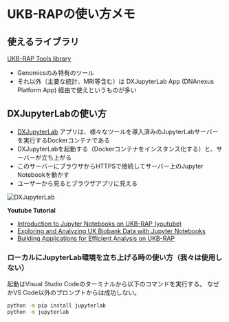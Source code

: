 # UKB-RAPの使い方メモ



## 使えるライブラリ

[UKB-RAP Tools library](https://dnanexus.gitbook.io/uk-biobank-rap/working-on-the-research-analysis-platform/running-analysis-jobs/tools-library)

- Genomicsのみ特有のツール
- それ以外（主要な統計、MRI等含む）は DXJupyterLab App (DNAnexus Platform App) 経由で使えというものが多い


## DXJupyterLabの使い方

- [DXJupyterLab](https://ukbiobank.dnanexus.com/panx/tool/app/dxjupyterlab) アプリは、様々なツールを導入済みのJupyterLabサーバーを実行するDockerコンテナである
 - DXJupyterLabを起動する（Dockerコンテナをインスタンス化する）と、サーバーが立ち上がる
 - このサーバーにブラウザからHTTPSで接続してサーバー上のJupyter Notebookを動かす
 - ユーザーから見るとブラウザアプリに見える

![DXJupyterLab](https://hosokawakenchi.github.io/ukb_rap_usage_notes/images/DXJupyterLab_diagram.svg)


**Youtube Tutorial**
- [Introduction to Jupyter Notebooks on UKB-RAP (youtube)](https://www.youtube.com/watch?v=YIPdhf3qbQA)
- [Exploring and Analyzing UK Biobank Data with Jupyter Notebooks](https://www.youtube.com/watch?v=jodNjrYF8po)
- [Building Applications for Efficient Analysis on UKB-RAP](https://www.youtube.com/watch?v=LC3JcBYj-Mo)



### ローカルにJupyterLab環境を立ち上げる時の使い方（我々は使用しない）
 
起動はVisual Studio Codeのターミナルから以下のコマンドを実行する。
なぜかVS Code以外のプロンプトからは成功しない。

```bash
python -m pip install jupyterlab
python -m jupyterlab
```

